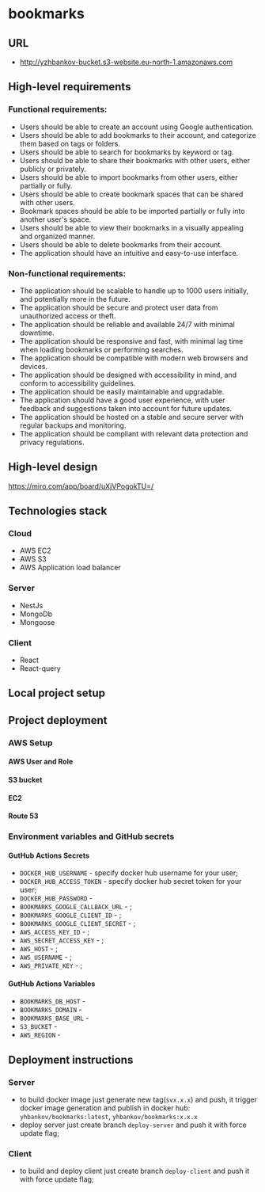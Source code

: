 # bookmarks
## URL
* http://yzhbankov-bucket.s3-website.eu-north-1.amazonaws.com

## High-level requirements
### Functional requirements:
* Users should be able to create an account using Google authentication.
* Users should be able to add bookmarks to their account, and categorize them based on tags or folders.
* Users should be able to search for bookmarks by keyword or tag.
* Users should be able to share their bookmarks with other users, either publicly or privately.
* Users should be able to import bookmarks from other users, either partially or fully.
* Users should be able to create bookmark spaces that can be shared with other users.
* Bookmark spaces should be able to be imported partially or fully into another user's space.
* Users should be able to view their bookmarks in a visually appealing and organized manner.
* Users should be able to delete bookmarks from their account.
* The application should have an intuitive and easy-to-use interface.

### Non-functional requirements:
* The application should be scalable to handle up to 1000 users initially, and potentially more in the future.
* The application should be secure and protect user data from unauthorized access or theft.
* The application should be reliable and available 24/7 with minimal downtime.
* The application should be responsive and fast, with minimal lag time when loading bookmarks or performing searches.
* The application should be compatible with modern web browsers and devices.
* The application should be designed with accessibility in mind, and conform to accessibility guidelines.
* The application should be easily maintainable and upgradable.
* The application should have a good user experience, with user feedback and suggestions taken into account for future updates.
* The application should be hosted on a stable and secure server with regular backups and monitoring.
* The application should be compliant with relevant data protection and privacy regulations.

## High-level design
https://miro.com/app/board/uXjVPogokTU=/

## Technologies stack
### Cloud
* AWS EC2
* AWS S3
* AWS Application load balancer

### Server
* NestJs
* MongoDb
* Mongoose

### Client
* React
* React-query

## Local project setup


## Project deployment
### AWS Setup
#### AWS User and Role

#### S3 bucket

#### EC2

#### Route 53


### Environment variables and GitHub secrets
#### GutHub Actions Secrets
 - `DOCKER_HUB_USERNAME` - specify docker hub username for your user;
 - `DOCKER_HUB_ACCESS_TOKEN` - specify docker hub secret token for your user;
 - `DOCKER_HUB_PASSWORD` - 
 - `BOOKMARKS_GOOGLE_CALLBACK_URL` - ;
 - `BOOKMARKS_GOOGLE_CLIENT_ID` - ;
 - `BOOKMARKS_GOOGLE_CLIENT_SECRET` - ;
 - `AWS_ACCESS_KEY_ID` - ;
 - `AWS_SECRET_ACCESS_KEY` - ;
 - `AWS_HOST` - ;
 - `AWS_USERNAME` - ;
 - `AWS_PRIVATE_KEY` - ;

#### GutHub Actions Variables
- `BOOKMARKS_DB_HOST` - 
- `BOOKMARKS_DOMAIN` - 
- `BOOKMARKS_BASE_URL` - 
- `S3_BUCKET` - 
- `AWS_REGION` - 

## Deployment instructions
### Server
 - to build docker image just generate new tag(`svx.x.x`) and push, it trigger docker image generation and publish in docker hub: `yhbankov/bookmarks:latest`, `yhbankov/bookmarks:x.x.x` 
 - deploy server just create branch `deploy-server` and push it with force update flag;

### Client
 - to build and deploy client just create branch `deploy-client` and push it with force update flag;
